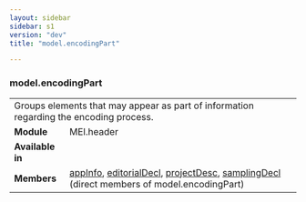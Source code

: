 ```yaml
---
layout: sidebar
sidebar: s1
version: "dev"
title: "model.encodingPart"

---
```


<div class="classSpec model">
   <h3 id="model.encodingPart">model.encodingPart</h3>
   <table class="wovenodd">
      <tr>
         <td colspan="2" class="wovenodd-col2">Groups elements that may appear as part of information regarding the encoding
            process.
         </td>
      </tr>
      <tr>
         <td class="wovenodd-col1"><strong>Module</strong></td>
         <td class="wovenodd-col2">MEI.header</td>
      </tr>
      <tr>
         <td class="wovenodd-col1"><strong>Available in</strong></td>
         <td class="wovenodd-col2">
            <div class="parent"></div>
         </td>
      </tr>
      <tr>
         <td class="wovenodd-col1"><strong>Members</strong></td>
         <td class="wovenodd-col2">
            <div class="parent">
               <div><a class="link_odd_elementSpec" href="{{ site.baseurl }}/{{ page.version }}/elements/appInfo.html">appInfo</a>, <a class="link_odd_elementSpec" href="{{ site.baseurl }}/{{ page.version }}/elements/editorialDecl.html">editorialDecl</a>, <a class="link_odd_elementSpec" href="{{ site.baseurl }}/{{ page.version }}/elements/projectDesc.html">projectDesc</a>, <a class="link_odd_elementSpec" href="{{ site.baseurl }}/{{ page.version }}/elements/samplingDecl.html">samplingDecl</a> (direct members of model.encodingPart)
               </div>
            </div>
         </td>
      </tr>
   </table>
</div>